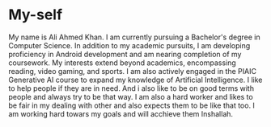 # My-self 
My name is Ali Ahmed Khan. I am currently pursuing a Bachelor's degree in Computer Science. In addition to my academic pursuits, I am developing proficiency in Android development and am nearing completion of my coursework. My interests extend beyond academics, encompassing reading, video gaming, and sports. I am also actively engaged in the PIAIC Generative AI course to expand my knowledge of Artificial Intelligence.
I like to help people if they are in need. And i also like to be on good terms with people and always try to be that way. I am also a hard worker and likes to be fair in my dealing with other and also expects them to be like that too. I am working hard towars my goals and will acchieve them Inshallah.

